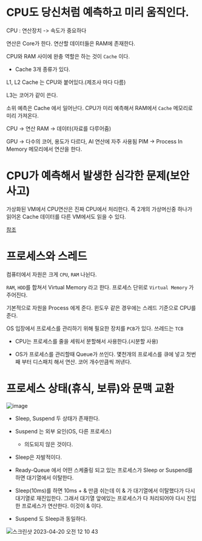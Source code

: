 # CPU도 당신처럼 예측하고 미리 움직인다.

CPU : 연산장치 -> 속도가 중요하다

연산은 Core가 한다. 연산할 데이터들은 RAM에 존재한다.

CPU와 RAM 사이에 완충 역할은 하는 것이 `Cache` 이다.

- Cache 3개 종류가 있다.

L1, L2 Cache 는 CPU와 붙어있다.(제조사 마다 다름)

L3는 코어가 같이 쓴다.

소위 예측은 Cache 에서 일어난다. CPU가 미리 예측해서 RAM에서 `Cache` 메모리로 미리 가져온다.


CPU -> 연산
RAM -> 데이터(자료를 다루어줌)


GPU -> 다수의 코어, 용도가 다르다, AI 연산에 자주 사용됨
PIM -> Process In Memory 메모리에서 연산을 한다.

# CPU가 예측해서 발생한 심각한 문제(보안사고)

가상화된 VM에서 CPU연산은 진짜 CPU에서 처리한다. 즉 2개의 가상머신중 하나가 읽어온 Cache 데이터를 다른 VM에서도 읽을 수 있다.

[참조](https://parksb.github.io/article/31.html)

# 프로세스와 스레드

컴퓨터에서 자원은 크게 `CPU`, `RAM` 나뉜다.

`RAM`, `HDD`를 합쳐서 Virtual Memory 라고 한다. 프로세스 단위로 `Virtual Memory` 가 주어진다. 

기본적으로 자원을 Process 에게 준다. 윈도우 같은 경우에는 스레드 기준으로 CPU를 준다.

OS 입장에서 프로세스를 관리하기 위해 필요한 장치를 `PCB`가 있다. 쓰레드는 `TCB`

- CPU는 프로세스를 줄을 세워서 분할해서 사용한다.(시분할 사용)

- OS가 프로세스를 관리할때 Queue가 쓰인다. 몇천개의 프로세스를 큐에 넣고 첫번째 부터 디스패치 해서 연산. 코어 개수만큼씩 꺼낸다.

# 프로세스 상태(휴식, 보류)와 문맥 교환

![image](https://user-images.githubusercontent.com/79154652/233117316-19767dd3-c541-4587-ab9a-b2fb8e7faa44.png)


- Sleep, Suspend 두 상태가 존재한다.

- Suspend 는 외부 요인(OS, 다른 프로세스)
  - 의도되지 않은 것이다.
- Sleep은 자발적이다.

- Ready-Queue 에서 어떤 스케줄링 되고 있는 프로세스가 Sleep or Suspend를 하면 대기열에서 이탈한다.
- Sleep(10ms)를 하면 10ms + & 만큼 쉬는데 이 & 가 대기열에서 이탈했다가 다시 대기열로 재진입한다. 그래서 대기열 앞에있는 프로세스가 다 처리되어야 다시 진입한 프로세스가 연산한다. 이것이 & 이다.
- Suspend 도 Sleep과 동일하다.

![스크린샷 2023-04-20 오전 12 10 43](https://user-images.githubusercontent.com/79154652/233120092-4fdee5ed-71ba-470d-a938-ed771126002e.png)


